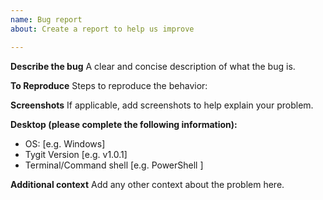 ```yaml
---
name: Bug report
about: Create a report to help us improve

---
```


**Describe the bug**
A clear and concise description of what the bug is.

**To Reproduce**
Steps to reproduce the behavior:

**Screenshots**
If applicable, add screenshots to help explain your problem.

**Desktop (please complete the following information):**
 - OS: [e.g. Windows]
 - Tygit Version [e.g. v1.0.1]
 - Terminal/Command shell [e.g. PowerShell ]

**Additional context**
Add any other context about the problem here.
